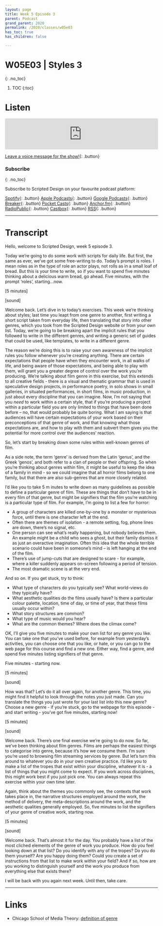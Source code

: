 ```yaml
---
layout: page
title: Week 5 Episode 3
parent: Podcast
grand_parent: 2020
permalink: /2020/classes/w05e03
has_toc: true
has_children: false

---
```


# W05E03 | Styles 3
{: .no_toc}

1. TOC
{:toc}



# Listen

<iframe src="https://anchor.fm/scripteddesign/embed/episodes/S01-W05-E03-Scripted-Design--Week-5-Episode-3-emjqgg" height="102px" width="100%" frameborder="0" scrolling="no"></iframe>
<br>

[Leave a voice message for the show!](https://anchor.fm/scripteddesign/message){: .button}

### Subscribe
{: .no_toc}

Subscribe to Scripted Design on your favourite podcast platform:

[Spotify](https://open.spotify.com/show/3sYD3KyPJXnIHUY2m2uFcy){: .button} [Apple Podcasts](https://podcasts.apple.com/nl/podcast/scripted-design/id1533696064?l=en){: .button} [Google Podcasts](https://www.google.com/podcasts?feed=aHR0cHM6Ly9hbmNob3IuZm0vcy8zN2QzMjZjNC9wb2RjYXN0L3Jzcw==){: .button} [Breaker](https://breaker.audio/scripted-design){: .button} [Pocket Casts](https://pca.st/h40ivs5f){: .button} [Anchor.fm](https://anchor.fm/scripteddesign){: .button} [RadioPublic](https://radiopublic.com/scripted-design-WaxpdP){: .button} [Castbox](https://castbox.fm/channel/Scripted-Design-id3371338){: .button} [RSS](https://anchor.fm/s/37d326c4/podcast/rss){: .button}

---

# Transcript


Hello, welcome to Scripted Design, week 5 episode 3.

Today we’re going to do some work with scripts for daily life. But first, the same as ever, we’ve got some free-writing to do. Today’s prompt is roles. I mean roles as in the type of role an actor plays, not rolls as in a small loaf of bread. But this is your time to write, so if you want to spend five minutes thinking about a delicious warm bread, go ahead. Five minutes, with the prompt ‘roles’, starting...now.

[5 minutes]

[sound]

Welcome back. Let’s dive in to today’s exercises. This week we’re thinking about styles; last time you leapt from one genre to another, first writing a short script taken from everyday life, then translating that story into other genres, which you took from the Scripted Design website or from your own list. Today, we’re going to be breaking apart the implicit rules that you followed to write in the different genres, and writing a generic set of guides that could be used, like templates, to write in a different genre.

The reason we’re doing this is to raise your own awareness of the implicit rules you follow whenever you’re creating anything. There are certain expectations that people have when they encounter work, in all walks of life, and being aware of those expectations, and being able to play with them, will grant you a greater degree of control over the work you’re producing. We’re talking about film genre in this exercise, but this extends to all creative fields - there is a visual and thematic grammar that is used in speculative design projects, in performance poetry, in solo shows in small galleries, in situated performances, in short films, in music production, in just about every discipline that you can imagine. Now, I’m not saying that you _need_ to work within a certain style, that if you’re producing a project within a particular field you are only limited to things that have been done before – no, that would probably be quite boring. What I am saying is that audiences will have certain expectations of your work based on their preconceptions of that genre of work, and that knowing what those expectations are, and how to play with them and subvert them gives you the potential for more control over the audiences’ reaction.

So, let’s start by breaking down some rules within well-known genres of film.

As a side note, the term ‘genre’ is derived from the Latin ‘genus’, and the Greek ‘genos’, and both refer to a clan of people or their offspring. So when you’re thinking about genres within film, it might be useful to keep the idea of a family in mind - so we could imagine that all horror films belong to one family, but that there are also sub-genres that are more closely related.

I’d like you to take 5 m inutes to write down as many guidelines as possible to define a particular genre of film. These are things that don’t have to be in every film of that genre, but might be signifiers that the film you’re watching is a particular type of film. For example, I’m going to list a few for horror:



*   A group of characters are killed one-by-one by a monster or mysterious force, until there is one character left at the end.
*   Often there are themes of isolation - a remote setting, fog, phone lines are down, there’s no signal, etc.
*   One person can see what’s really happening, but nobody believes them. An example might be a child who sees a ghost, but their family dismiss it as just an overactive imagination. Often this idea that the whole terrible scenario could have been in someone’s mind – is left hanging at the end of the film.
*   There’s use of jump-cuts that are designed to scare - for example, where a killer suddenly appears on-screen following a period of tension.
*   The most dramatic scene is at the very end.

And so on. If you get stuck, try to think:



*   What type of characters do you typically see? What world-views do they typically have?
*   What aesthetic qualities do the films usually have? Is there a particular colour palette, location, time of day, or time of year, that these films usually occur within?
*   What story structures are common?
*   What type of music would you hear?
*   What are the common themes? Where does the climax come?

OK, I’ll give you five minutes to make your own list for any genre you like. You can take one that you’ve used before, for example from yesterday’s activities, you can choose one that you like, or hate, or you can go to the web page for this course and find a new one. Either way, find a genre, and spend five minutes listing signifiers of that genre.

Five minutes - starting now.

[5 minutes]

[sound]

How was that? Let’s do it all over again, for another genre. This time, you might find it helpful to look through the notes you just made. Can you translate the things you just wrote for your last list into this new genre? Choose a new genre - if you’re stuck, go to the webpage for this episode - and start writing - you’ve got five minutes, starting now!

[5 minutes]

[sound]

Welcome back. There’s one final exercise we’re going to do now. So far, we’ve been thinking about film genres. Films are perhaps the easiest things to categorise into genre, because it’s how we consume them. I’m sure you’re used to browsing film streaming services by genre. But let’s turn this around to whatever you do in your own creative practice. I’d like you to make a list of the tropes that exist within your discipline, whatever it is - a list of things that you might come to expect. If you work across disciplines, this might work best if you just pick one. You can always repeat this exercise within your own time later.

Again, think about the themes you commonly see, the contexts that work takes place in, the narrative structures employed around the work, the method of delivery, the meta-descriptions around the work, and the aesthetic qualities generally employed. So, five minutes to list the signifiers of your genre of creative work, starting now.

[5 minutes]

[sound]

Welcome back. That’s almost it for the day. You probably have a list of the most cliched elements of the genre of work you produce. How do you feel looking down at that list? Do you identify with any of the tropes? Do you do them yourself? Are you happy doing them? Could you create a set of instructions from that list to make work within your field? And if so, how are you working to distinguish yourself and the work you produce from everything else that exists there?

I will be back with you again next week. Until then, take care.


---

# Links

*   Chicago School of Media Theory: [definition of genre](https://lucian.uchicago.edu/blogs/mediatheory/keywords/genre/)
